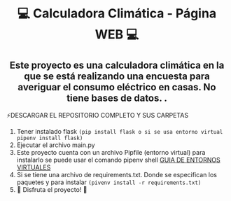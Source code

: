 <div align="center">
<h1>💻 Calculadora Climática - Página WEB 💻</h1>
<h2>Este proyecto es una calculadora climática en la que se está realizando una encuesta para averiguar el consumo eléctrico en casas. No tiene bases de datos.  .</h2>
</div>

<!--START_SECTION:activity-->
:zap:DESCARGAR EL REPOSITORIO COMPLETO Y SUS CARPETAS 
1. Tener instalado flask ```(pip install flask o si se usa entorno virtual pipenv install flask)```
2. Ejecutar el archivo main.py    
3. Este proyecto cuenta con un archivo Pipfile (entorno virtual) para instalarlo se puede usar el comando pipenv shell [GUIA DE ENTORNOS VIRTUALES](https://jarroba.com/pipenv-gestor-de-entornos-virtuales-de-python/) 
4. Si se tiene una archivo de requirements.txt. Donde se especifican los paquetes y para instalar ```(pivenv install -r requirements.txt)```
5. 🎉 Disfruta el proyecto! 🎉
<!--END_SECTION:activity-->

